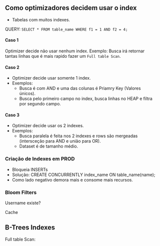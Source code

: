 




## Como optimizadores decidem usar o index


- Tabelas com muitos indexes.

QUERY: `SELECT * FROM table_name WHERE f1 = 1 AND f2 = 4;`


#### Caso 1

Optimizer decide não usar nenhum index.
Exemplo: Busca irá retornar tantas linhas que é mais rapido fazer um `Full table Scan`.

#### Caso 2

- Optimizer decide usar somente 1 index.
- Exemplos: 
    - Busca é com AND e uma das colunas é Priamry Key (Valores únicos).
    - Busca pelo primeiro campo no index, busca linhas no HEAP e filtra por segundo campo.


#### Caso 3

- Optimizer decide usar os 2 indexes.
- Exemplos: 
    - Busca paralela é feita nos 2 indexes e rows são mergeadas (intersceção para AND e união para OR).
    - Dataset é de tamanho médio.



### Criação de Indexes em PROD


- Bloqueia INSERTs
- Solução: CREATE CONCURRENTLY index_name ON table_name(name);
- Como lado negativo demora mais e consome mais recursos.


### Bloom Filters


Username existe?

Cache


## B-Trees Indexes


Full table Scan: 

